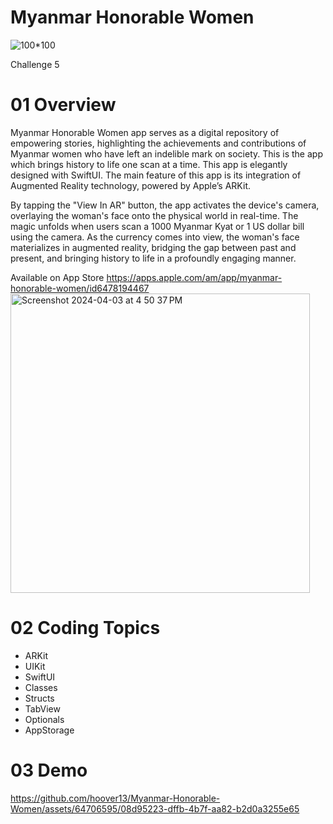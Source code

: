 # Myanmar Honorable Women

![100*100](https://github.com/hoover13/Myanmar-Honorable-Women/assets/64706595/652d1b84-edf4-4b64-bbe7-8f7306342f7f)

Challenge 5

# 01 Overview

Myanmar Honorable Women app serves as a digital repository of empowering stories, highlighting the achievements and contributions of Myanmar women who have left an indelible mark on society. This is the app which brings history to life one scan at a time. This app is elegantly designed with SwiftUI. The main feature of this app is its integration of Augmented Reality technology, powered by Apple’s ARKit. 


By tapping the "View In AR" button, the app activates the device's camera, overlaying the woman's face onto the physical world in real-time. The magic unfolds when users scan a 1000 Myanmar Kyat or 1 US dollar bill using the camera. As the currency comes into view, the woman's face materializes in augmented reality, bridging the gap between past and present, and bringing history to life in a profoundly engaging manner.

Available on App Store 
https://apps.apple.com/am/app/myanmar-honorable-women/id6478194467
<img width="479" alt="Screenshot 2024-04-03 at 4 50 37 PM" src="https://github.com/hoover13/Myanmar-Honorable-Women/assets/64706595/07f71091-70a1-4e06-9905-ad2f3c5fead3">

# 02 Coding Topics 
- ARKit
- UIKit
- SwiftUI
- Classes
- Structs
- TabView
- Optionals
- AppStorage

# 03 Demo

https://github.com/hoover13/Myanmar-Honorable-Women/assets/64706595/08d95223-dffb-4b7f-aa82-b2d0a3255e65
